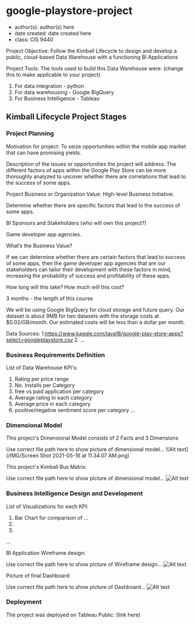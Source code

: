 # google-playstore-project
- author(s): author(s) here
- date created: date created here
- class: CIS 9440

Project Objective: Follow the Kimball Lifecycle to design and develop a public, cloud-based Data Warehouse with a functioning BI Applications

Project Tools:
The tools used to build this Data Warehouse were: (change this to make applicable to your project)
1. For data integration - python
2. For data warehousing - Google BigQuery
3. For Business Intelligence - Tableau

## Kimball Lifecycle Project Stages

### Project Planning

Motivation for project:
To seize opportunities within the mobile app market that can have promising yields.

Description of the issues or opportunities the project will address:
The different factors of apps within the Google Play Store can be more thoroughly analyzed to uncover whether there are correlations that lead to the success of some apps.

Project Business or Organization Value:
High-level Business Initiative:

Determine whether there are specific factors that lead to the success of some apps.

BI Sponsors and Stakeholders (who will own this project?)

Game developer app agencies. 

What’s the Business Value?

If we can determine whether there are certain factors that lead to success of some apps, then the game developer app agencies that are our stakeholders can tailor their development with these factors in mind, increasing the probability of success and profitability of these apps. 

How long will this take? How much will this cost?

3 months - the length of this course

We will be using Google BigQuery for cloud storage and future query. Our dataset is about 9MB for two datasets with the storage costs at $0.02/GB/month. Our estimated costs will be less than a dollar per month. 


Data Sources:
1.https://www.kaggle.com/lava18/google-play-store-apps?select=googleplaystore.csv 
2.
...

### Business Requirements Definition

List of Data Warehouse KPI's:
1. Rating per price range
2. No. Installs per Category
3. free vs paid application per category
4. Average rating in each category
5. Average price in each category
6. positive/negative sentiment score per category 
...

### Dimensional Model

This project's Dimensional Model consists of 2 Facts and 3 Dimensions

Use correct file path here to show picture of dimensional model...
![Alt text](/IMG/Screen Shot 2021-05-16 at 11.34.07 AM.png)

This project's Kimball Bus Matrix:

Use correct file path here to show picture of dimensional model...
![Alt text](/img/kimball_bus_matrix.JPG)

### Business Intelligence Design and Development

List of Visualizations for each KPI:
1. Bar Chart for comparison of ...
2.
3.
...

BI Application Wireframe design:

Use correct file path here to show picture of Wireframe design...
![Alt text](/img/wireframe_design.JPG)

Picture of final Dashboard:

Use correct file path here to show picture of Dashboard...
![Alt text](/img/Dashboard.JPG)

### Deployment

The project was deployed on Tableau Public: (link here)
